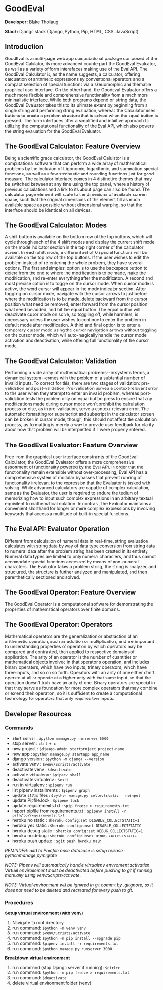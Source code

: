 # GoodEval

**Developer:** Blake Thollaug

**Stack:** Django stack (Django, Python, Pip, HTML, CSS, JavaScript)

## Introduction
GoodEval is a multi-page web app computational package composed of the GoodEval Calulator, its more advanced counterpart the GoodEval Evaluator, as well as a variety of form interafaces making use of the Eval API. The GoodEval Calculator is, as the name suggests, a calculator, offering calculation of arithmetic expressions by conventional operators and a compact selection of special functions via a skeuomorphic and themable graphical user interface. On the other hand, the Goodeval Evaluator offers a much more flexible and comprehensive functionality from a much more minimalistic interface. While both programs depend on string data, the GoodEval Evaluator takes this to its ultimate extent by beginning from a single string and performing string evaluation, whereas the Calculator uses buttons to create a problem structure that is solved when the equal button is pressed. The form interfaces offer a simplified and intuitive approach to utilizing the computational functionality of the Eval API, which also powers the string evaluation for the GoodEval Evaluator.

## The GoodEval Calculator: Feature Overview
Being a scientific grade calculator, the GoodEval Calulator is a computational software that can perform a wide array of mathematical problems by the inclusion of trigonomic, logarithmic, and summation special functions, as well as a few stochastic and rounding functions just for good measure. The calculator interface comes in 4 distinctive themes that may be switched between at any time using the top panel, where a history of previous calculations and a link to its about page can also be found. The calculator page element will scale to the dimenions of available screen space, such that the original dimensions of the element fill as much available space as possible without dimensional warping, so that the interface should be identical on all devices.

## The GoodEval Calculator: Modes
A shift button is available on the bottom row of the top buttons, which will cycle through each of the 4 shift modes and display the current shift mode on the mode indicator section in the top right corner of the calculator screen. In each shift mode, a different set of 6 special functions will be available on the top row of the top buttons. If the user wishes to edit the problem instead of re-entering the whole problem, they have several options. The first and simplest option is to use the backspace button to delete from the end to where the modification is to be made, make the modification, and re-enter everything after the modificaton. A second and most precise option is to toggle on the cursor mode. When cursor mode is active, the word cursor will appear in the mode indicator section. After toggling on cursor mode, navigate with the cursor arrows to just before where the modification is to be made, delete backward from the cursor position what need be removed, enter forward from the cursor position what need be added, and hit the equal button. The equal button will deactivate cusor mode on solve, so toggling off, while harmless, is unecessary unless the user wishes to continue to enter the problem in default mode after modification. A third and final option is to enter a temporary cursor mode using the cursor navigation arrows without toggling on the cursor mode, which will auto-magically handle the cursor mode activation and deactivation, while offering full functionality of the cursor mode.

## The GoodEval Calculator: Validation
Performing a wide array of mathematical problems--in systems terms, a dynamical system--comes with the problem of a subtantial number of invalid inputs. To correct for this, there are two stages of validation: pre-validation and post-validation. Pre-validation serves a context-relevant error to the user when they attempt to enter an invalid problem, whereas post-validation tests the problem only on equal button press to ensure that any modifications made during cursor mode won't prohibit the calculation process or else, as in pre-validation, serve a context-relevant error. The automatic formatting for superscript and subscript in the calculator screen can be broken in cursor mode, though, this should not affect the calculation process, as formatting is merely a way to provide user feedback for clarity about how that problem will be interpretted if it were properly entered.

## The GoodEval Evaluator: Feature Overview
Free from the graphical user interface constraints of the GoodEval Calculator, the GoodEval Evaluator offers a more comprehensive assortment of functionality powered by the Eval API. In order that the functionality remain extensible without over-processing, Eval API has a comprehensive system of modular bypasses that prevent running of functionality irrelevant to the expression that the Evaluator is tasked with solving. While advanced calculators are capable of complex calculation, same as the Evaluator, the user is required to endure the tedium of memorizing how to input such complex expressions in an arbitrary textual equivilent to mathematical notation. In contrast, the Evaluator maintains a convenient shorthand for longer or more complex expressions by involving keywords that access a multitude of built-in special functions.

## The Eval API: Evaluator Operation
Different from calculation of numeral data in real-time, string evaluation calculates with string data by way of data type conversion from string data to numeral data after the problem string has been created in its entirety. Numeral data types are limited to only numeral characters, and thus cannot accomodate special functions accessed by means of non-numeral characters. The Evaluator takes a problem string, the string is analyzed and structured, the structure is further analyzed and manipulated, and then parenthetically sectioned and solved.

## The GoodEval Operator: Feature Overview
The GoodEval Operator is a computational software for demonstrating the properties of mathematical operators over finite domains.

## The GoodEval Operator: Operators
Mathematical operators are the generalization or abstraction of an arithemetic operation, such as addition or multiplication, and are important to understanding properties of operation by which operators may be compared and contrasted, then applied to respective domains of application. The arity of an operator is the number of quantities or mathematical objects involved in that operator's operation, and includes binary operators, which have two inputs, trinary operators, which have three inputs, and so on so forth. Operators with an arity of one either don't operate at all or operate at a higher arity with that same input, so that the operation doesn't truly have an arity of one. Binary operators are special in that they serve as foundation for more complex operators that may combine or extend their operation, so it is sufficient to create a computational technology for operators that only requires two inputs.

## Developer Resources

### Commands
 - start server                             : `$python manage.py runserver 8000`
 - stop server                              : `ctrl + c`
 - new project                              : `$django-admin startproject project-name`
 - new app                                  : `$python manage.py startapp app_name`
 - django version                           : `$python -m django --version`
 - activate venv                            : `$venv/Scripts/activate`
 - deactivate venv                          : `$deactivate`
 - activate virtualenv                      : `$pipenv shell`
 - deactivate virtualenv                    : `$exit`
 - run in virtualenv                        : `$pipenv run`
 - list pipenv installments                 : `$pipenv graph`
 - update static files                      : `$python manage.py collectstatic --noinput`
 - update Pipfile.lock                      : `$pipenv lock`
 - update requirements.txt                  : `$pip freeze > requirements.txt`
 - import pipfile from requirements.txt     : `$pipenv install -r path/to/requirements.txt`
 - heroku no static                         : `$heroku config:set DISABLE_COLLECTSTATIC=1`
 - heroku yes static                        : `$heroku config:unset DISABLE_COLLECTSTATIC`
 - heroku debug static                      : `$heroku config:set DEBUG_COLLECTSTATIC=1`
 - heroku no debug                          : `$heroku config:unset DEBUG_COLLECTSTATIC`
 - heroku push update                       : `$git push heroku main`

*REMINDER: add to Procfile once database is setup*
$release: python manage.py migrate$

*NOTE: Pipenv will automatically handle virtualenv enviroment activation. Virtual environement must be deactivated before pushing to git if running manually using venv/Scripts/activate.*

*NOTE: Virtual environment will be ignored in git commit by .gitignore, so it does not need to be deleted and recreated for every push to git.*

### Procedures

**Setup virtual environment (with venv)**
1) Navigate to root directory
2) run command: `$python -m venv venv`
3) run command: `$venv/Scripts/activate`
4) run command: `$python -m pip install --upgrade pip`
5) run command: `$pipenv install -r requirements.txt`
6) run command: `$python manage.py runserver 3000`

**Breakdown virtual environment**
1) run command (stop Django server if running): `$ctrl+c`
2) run command: `$python -m pip freeze > requirements.txt`
3) run command: `$deactivate`
4) delete virtual environment folder (venv)
